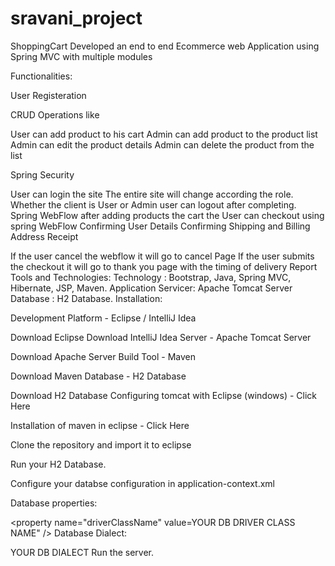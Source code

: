 # sravani_project



ShoppingCart 
Developed an end to end Ecommerce web Application using Spring MVC with multiple modules

Functionalities:

  User Registeration

CRUD Operations like

  User can add product to his cart
  Admin can add product to the product list
  Admin can edit the product details
  Admin can delete the product from the list

Spring Security

  User can login the site
  The entire site will change according the role. Whether the client is User or Admin
  user can logout after completing.
  Spring WebFlow
  after adding products the cart the User can checkout using spring WebFlow
  Confirming User Details
  Confirming Shipping and Billing Address
Receipt

  If the user cancel the webflow it will go to cancel Page
  If the user submits the checkout it will go to thank you page with the timing of delivery Report
  Tools and Technologies:
  Technology : Bootstrap, Java, Spring MVC, Hibernate, JSP, Maven.
  Application Servicer: Apache Tomcat Server
  Database : H2 Database.
Installation:

Development Platform - Eclipse / IntelliJ Idea

Download Eclipse
Download IntelliJ Idea
Server - Apache Tomcat Server

Download Apache Server
Build Tool - Maven

Download Maven
Database - H2 Database

Download H2 Database
Configuring tomcat with Eclipse (windows) - Click Here

Installation of maven in eclipse - Click Here

Clone the repository and import it to eclipse

Run your H2 Database.

Configure your databse configuration in application-context.xml

Database properties:

   <bean id="dataSource"
     class="org.springframework.jdbc.datasource.DriverManagerDataSource">
     <property name="driverClassName" value=YOUR DB DRIVER CLASS NAME" />
     <property name="url" value="YOUR DB URL" />
     <property name="username" value="YOUR DB USERNAME" />
     <property name="password" value="YOUR DB PASSWORD" />
   </bean>
Database Dialect:

<prop key="hibernate.dialect">YOUR DB DIALECT</prop>
Run the server.
